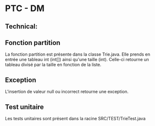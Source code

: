 # PTC - DM
## Technical:




## Fonction partition
La fonction partition est présente dans la classe Trie.java. Elle prends en entrée une tableau int (int[]) ainsi qu'une taille (int). 
Celle-ci retourne un tableau divisé par la taille en fonction de la liste.

## Exception
L'insertion de valeur null ou incorrect retourne une exception. 

## Test unitaire
Les tests unitaires sont présent dans la racine SRC/TEST/TrieTest.java

